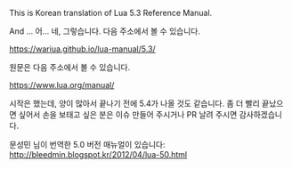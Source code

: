 This is Korean translation of Lua 5.3 Reference Manual.

And ... 어... 네, 그렇습니다. 다음 주소에서 볼 수 있습니다.

https://wariua.github.io/lua-manual/5.3/

원문은 다음 주소에서 볼 수 있습니다.

https://www.lua.org/manual/

시작은 했는데, 양이 많아서 끝나기 전에 5.4가 나올 것도 같습니다. 좀 더 빨리 끝났으면 싶어서 손을 보태고 싶은 분은 이슈 만들어 주시거나 PR 날려 주시면 감사하겠습니다.

문성민 님이 번역한 5.0 버전 매뉴얼이 있습니다: http://bleedmin.blogspot.kr/2012/04/lua-50.html
